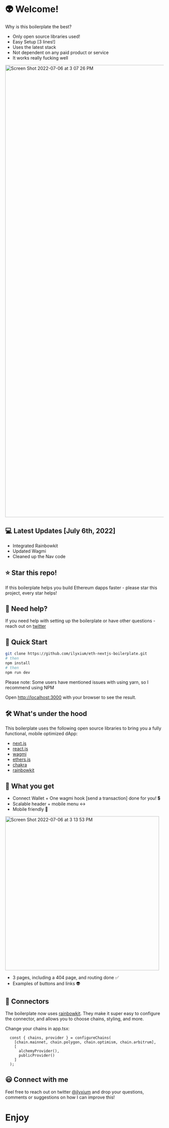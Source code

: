 # 👽 Welcome!

Why is this boilerplate the best? 

- Only open source libraries used!
- Easy Setup [3 lines!]
- Uses the latest stack
- Not dependent on any paid product or service
- It works really fucking well

<img width="1435" alt="Screen Shot 2022-07-06 at 3 07 26 PM" src="https://user-images.githubusercontent.com/100057052/177624635-bf983ec8-38fb-422a-8e23-10d08c229e76.png">

## 💻 Latest Updates [July 6th, 2022]

- Integrated Rainbowkit
- Updated Wagmi
- Cleaned up the Nav code

## ⭐️ Star this repo!
If this boilerplate helps you build Ethereum dapps faster - please star this project, every star helps!

## 🤝 Need help?
If you need help with setting up the boilerplate or have other questions - reach out on [twitter](https://twitter.com/ilyxium)

## 🚀 Quick Start

```bash
git clone https://github.com/ilyxium/eth-nextjs-boilerplate.git
# then
npm install
# then
npm run dev
```

Please note: Some users have mentioned issues with using yarn, so I recommend using NPM

Open [http://localhost:3000](http://localhost:3000) with your browser to see the result.

## 🛠 What's under the hood

This boilerplate uses the following open source libraries to bring you a fully functional, mobile optimized dApp:

- [next.js](https://nextjs.org/docs)
- [react.js](https://reactjs.org/)
- [wagmi](https://wagmi-xyz.vercel.app/)
- [ethers.js](https://docs.ethers.io/v5/)
- [chakra](https://chakra-ui.com/)
- [rainbowkit](https://www.rainbowkit.com/docs/introduction)

## 💎 What you get

- Connect Wallet + One wagmi hook [send a transaction] done for you! 💲
- Scalable header + mobile menu ↔️
- Mobile friendly 📱

<img width="489" alt="Screen Shot 2022-07-06 at 3 13 53 PM" src="https://user-images.githubusercontent.com/100057052/177625571-5ee7a1fe-bbb1-4031-b3f5-cfb535171763.png">

- 3 pages, including a 404 page, and routing done ✅
- Examples of buttons and links 👽

## 🔌 Connectors

The boilerplate now uses [rainbowkit](https://www.rainbowkit.com/docs/introduction). They make it super easy to configure the connector, and allows you to choose chains, styling, and more. 

Change your chains in app.tsx:

```
  const { chains, provider } = configureChains(
    [chain.mainnet, chain.polygon, chain.optimism, chain.arbitrum],
    [
      alchemyProvider(),
      publicProvider()
    ]
  );
```


## 😃 Connect with me
Feel free to reach out on twitter [@ilyxium](https://twitter.com/ilyxium) and drop your questions, comments or suggestions on how I can improve this!

# Enjoy 
